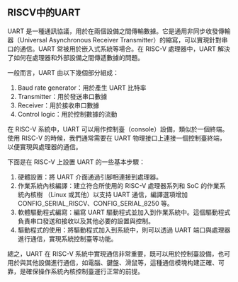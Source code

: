 ## RISCV中的UART

UART 是一種通訊協議，用於在兩個設備之間傳輸數據。它是通用非同步收發傳輸器（Universal Asynchronous Receiver Transmitter）的縮寫，可以實現針對串口的通信。UART 常被用於嵌入式系統等場合。在 RISC-V 處理器中，UART 解決了如何在處理器和外部設備之間傳遞數據的問題。

一般而言，UART 由以下幾個部分組成：

1. Baud rate generator：用於產生 UART 比特率
2. Transmitter：用於發送串口數據
3. Receiver：用於接收串口數據
4. Control logic：用於控制數據的流動

在 RISC-V 系統中，UART 可以用作控制臺（console）設備，類似於一個終端。使用 RISC-V 的時候，我們通常需要在 UART 物理接口上連接一個控制臺終端，以便實現與處理器的通信。

下面是在 RISC-V 上設置 UART 的一些基本步驟：

1. 硬體設置：將 UART 介面通過引腳相連接到處理器。
2. 作業系統內核編譯：建立符合所使用的 RISC-V 處理器系列和 SoC 的作業系統內核樹 （Linux 或其他）以支持 UART  通信，編譯選項增加 CONFIG_SERIAL_RISCV、CONFIG_SERIAL_8250 等。
3. 軟體驅動程式編寫：編寫 UART 驅動程式並加入到作業系統中。這個驅動程式負責串口發送和接收以及其他必要的設置與控制。
4. 驅動程式的使用：將驅動程式加入到系統中，則可以透過 UART 端口與處理器進行通信，實現系統控制臺等功能。

總之，UART 在 RISC-V 系統中實現通信非常重要，既可以用於控制臺設備，也可用於與其他設備進行通信，如電腦、鍵盤、滑鼠等，這種通信模塊构建正確、可靠，是確保操作系統內核控制臺運行正常的前提。